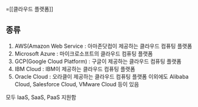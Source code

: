=[[클라우드 플랫폼]]

## 종류
1. AWS(Amazon Web Service : 아마존닷컴이 제공하는 클라우드 컴퓨팅 플랫폼
2. Microsoft Azure : 마이크로소프트의 클라우드 컴퓨팅 플랫폼
3. GCP(Google Cloud Platform) : 구글이 제공하는 클라우드 컴퓨팅 플랫폼
4. IBM Cloud : IBM이 제공하는 클라우드 컴퓨팅 플랫폼
5. Oracle Cloud : 오라클이 제공하는 클라우드 컴퓨팅 플랫폼
이외에도 Alibaba Cloud, Salesforce Cloud, VMware Cloud 등이 있음

모두 IaaS, SaaS, PaaS 지원함
